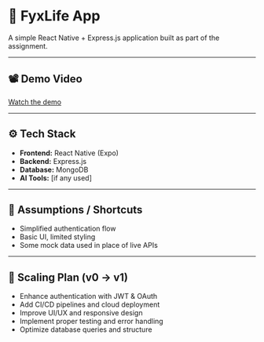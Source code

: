 # 📱 FyxLife App

A simple React Native + Express.js application built as part of the assignment.

---

## 📽 Demo Video

[Watch the demo](https://drive.google.com/file/d/1Mb8zvz-JY6Q7U4_0W9BCapuV2LyVEwXZ/view?usp=sharing)

---

## ⚙️ Tech Stack

- **Frontend:** React Native (Expo)
- **Backend:** Express.js
- **Database:** MongoDB
- **AI Tools:** [if any used]

---

## 📝 Assumptions / Shortcuts

- Simplified authentication flow
- Basic UI, limited styling
- Some mock data used in place of live APIs

---

## 🚀 Scaling Plan (v0 → v1)

- Enhance authentication with JWT & OAuth
- Add CI/CD pipelines and cloud deployment
- Improve UI/UX and responsive design
- Implement proper testing and error handling
- Optimize database queries and structure
